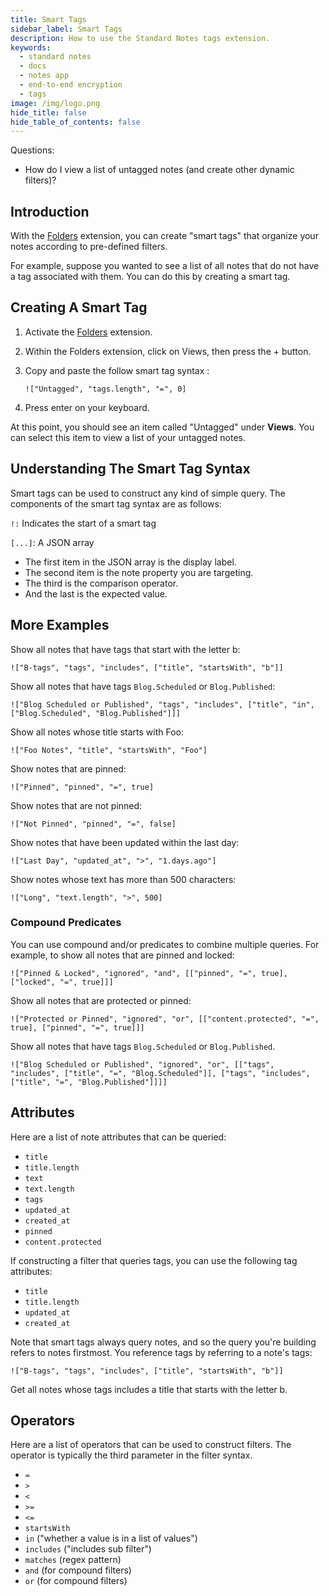 ```yaml
---
title: Smart Tags
sidebar_label: Smart Tags
description: How to use the Standard Notes tags extension.
keywords:
  - standard notes
  - docs
  - notes app
  - end-to-end encryption
  - tags
image: /img/logo.png
hide_title: false
hide_table_of_contents: false
---
```


Questions:

- How do I view a list of untagged notes (and create other dynamic filters)?

## Introduction

With the [Folders](https://standardnotes.org/extensions/folders) extension, you can create "smart tags" that organize your notes according to pre-defined filters.

For example, suppose you wanted to see a list of all notes that do not have a tag associated with them. You can do this by creating a smart tag.

## Creating A Smart Tag

1. Activate the [Folders](https://standardnotes.org/extensions/folders) extension.
1. Within the Folders extension, click on Views, then press the + button.
1. Copy and paste the follow smart tag syntax :

   ```
   !["Untagged", "tags.length", "=", 0]
   ```

1. Press enter on your keyboard.

At this point, you should see an item called "Untagged" under **Views**. You can select this item to view a list of your untagged notes.

## Understanding The Smart Tag Syntax

Smart tags can be used to construct any kind of simple query. The components of the smart tag syntax are as follows:

`!:` Indicates the start of a smart tag

`[...]`: A JSON array

- The first item in the JSON array is the display label.
- The second item is the note property you are targeting.
- The third is the comparison operator.
- And the last is the expected value.

## More Examples

Show all notes that have tags that start with the letter b:

```
!["B-tags", "tags", "includes", ["title", "startsWith", "b"]]
```

Show all notes that have tags `Blog.Scheduled` or `Blog.Published`:

```
!["Blog Scheduled or Published", "tags", "includes", ["title", "in", ["Blog.Scheduled", "Blog.Published"]]]
```

Show all notes whose title starts with Foo:

```
!["Foo Notes", "title", "startsWith", "Foo"]
```

Show notes that are pinned:

```
!["Pinned", "pinned", "=", true]
```

Show notes that are not pinned:

```
!["Not Pinned", "pinned", "=", false]
```

Show notes that have been updated within the last day:

```
!["Last Day", "updated_at", ">", "1.days.ago"]
```

Show notes whose text has more than 500 characters:

```
!["Long", "text.length", ">", 500]
```

### Compound Predicates

You can use compound and/or predicates to combine multiple queries. For example, to show all notes that are pinned and locked:

```
!["Pinned & Locked", "ignored", "and", [["pinned", "=", true], ["locked", "=", true]]]
```

Show all notes that are protected or pinned:

```
!["Protected or Pinned", "ignored", "or", [["content.protected", "=", true], ["pinned", "=", true]]]
```

Show all notes that have tags `Blog.Scheduled` or `Blog.Published`.

```
!["Blog Scheduled or Published", "ignored", "or", [["tags", "includes", ["title", "=", "Blog.Scheduled"]], ["tags", "includes", ["title", "=", "Blog.Published"]]]]
```

## Attributes

Here are a list of note attributes that can be queried:

- `title`
- `title.length`
- `text`
- `text.length`
- `tags`
- `updated_at`
- `created_at`
- `pinned`
- `content.protected`

If constructing a filter that queries tags, you can use the following tag attributes:

- `title`
- `title.length`
- `updated_at`
- `created_at`

Note that smart tags always query notes, and so the query you're building refers to notes firstmost. You reference tags by referring to a note's tags:

```
!["B-tags", "tags", "includes", ["title", "startsWith", "b"]]
```

Get all notes whose tags includes a title that starts with the letter b.

## Operators

Here are a list of operators that can be used to construct filters. The operator is typically the third parameter in the filter syntax.

- `=`
- `>`
- `<`
- `>=`
- `<=`
- `startsWith`
- `in` ("whether a value is in a list of values")
- `includes` ("includes sub filter")
- `matches` (regex pattern)
- `and` (for compound filters)
- `or` (for compound filters)
